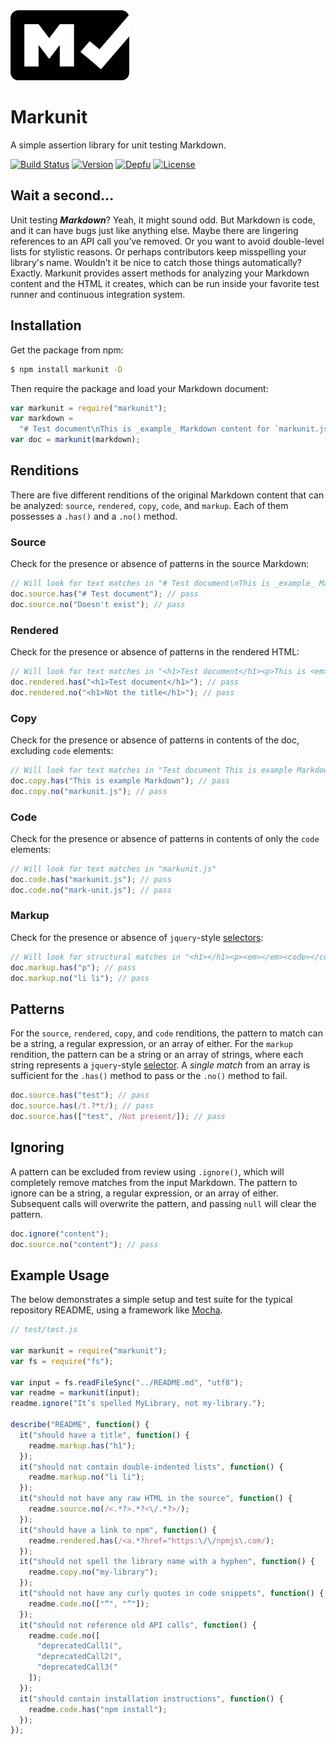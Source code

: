 <img width="190" src="img/icon.png" alt="Markunit icon" />

# Markunit

A simple assertion library for unit testing Markdown.

[![Build Status](https://dev.azure.com/agorischek/packages/_apis/build/status/Markunit/Markunit%20CI?branchName=master)](https://dev.azure.com/agorischek/packages/_build?definitionScope=%5CMarkunit)
[![Version](https://img.shields.io/npm/v/markunit.svg)](https://www.npmjs.com/package/markunit)
[![Depfu](https://badges.depfu.com/badges/16d70514d853e58d7d304619cf99c853/overview.svg)](https://depfu.com/github/agorischek/markunit?project_id=6874)
[![License](https://img.shields.io/github/license/agorischek/markunit.svg)](https://github.com/agorischek/markunit/blob/master/LICENSE)

## Wait a second...

Unit testing **_Markdown_**? Yeah, it might sound odd. But Markdown is code, and it can have bugs just like anything else. Maybe there are lingering references to an API call you’ve removed. Or you want to avoid double-level lists for stylistic reasons. Or perhaps contributors keep misspelling your library's name. Wouldn’t it be nice to catch those things automatically? Exactly. Markunit provides assert methods for analyzing your Markdown content and the HTML it creates, which can be run inside your favorite test runner and continuous integration system.

## Installation

Get the package from npm:

```bash
$ npm install markunit -D
```

Then require the package and load your Markdown document:

```js
var markunit = require("markunit");
var markdown =
  "# Test document\nThis is _example_ Markdown content for `markunit.js` documentation.";
var doc = markunit(markdown);
```

## Renditions

There are five different renditions of the original Markdown content that can be analyzed: `source`, `rendered`, `copy`, `code`, and `markup`. Each of them possesses a `.has()` and a `.no()` method.

### Source

Check for the presence or absence of patterns in the source Markdown:

```js
// Will look for text matches in "# Test document\nThis is _example_ Markdown content for `markunit.js` documentation."
doc.source.has("# Test document"); // pass
doc.source.no("Doesn't exist"); // pass
```

### Rendered

Check for the presence or absence of patterns in the rendered HTML:

```js
// Will look for text matches in "<h1>Test document</h1><p>This is <em>example</em> Markdown content for <code>markunit.js</code>" documentation.</p>
doc.rendered.has("<h1>Test document</h1>"); // pass
doc.rendered.no("<h1>Not the title</h1>"); // pass
```

### Copy

Check for the presence or absence of patterns in contents of the doc, excluding `code` elements:

```js
// Will look for text matches in "Test document This is example Markdown content for" and "documentation."
doc.copy.has("This is example Markdown"); // pass
doc.copy.no("markunit.js"); // pass
```

### Code

Check for the presence or absence of patterns in contents of only the `code` elements:

```js
// Will look for text matches in "markunit.js"
doc.code.has("markunit.js"); // pass
doc.code.no("mark-unit.js"); // pass
```

### Markup

Check for the presence or absence of `jquery`-style [selectors](https://cheerio.js.org):

```js
// Will look for structural matches in "<h1></h1><p><em></em><code></code></p>"
doc.markup.has("p"); // pass
doc.markup.no("li li"); // pass
```

## Patterns

For the `source`, `rendered`, `copy`, and `code` renditions, the pattern to match can be a string, a regular expression, or an array of either. For the `markup` rendition, the pattern can be a string or an array of strings, where each string represents a `jquery`-style [selector](https://cheerio.js.org). A _single match_ from an array is sufficient for the `.has()` method to pass or the `.no()` method to fail.

```js
doc.source.has("test"); // pass
doc.source.has(/t.?*t/); // pass
doc.source.has(["test", /Not present/]); // pass
```

## Ignoring

A pattern can be excluded from review using `.ignore()`, which will completely remove matches from the input Markdown. The pattern to ignore can be a string, a regular expression, or an array of either. Subsequent calls will overwrite the pattern, and passing `null` will clear the pattern.

```js
doc.ignore("content");
doc.source.no("content"); // pass
```

## Example Usage

The below demonstrates a simple setup and test suite for the typical repository README, using a framework like [Mocha](https://mochajs.org).

```js
// test/test.js

var markunit = require("markunit");
var fs = require("fs");

var input = fs.readFileSync("../README.md", "utf8");
var readme = markunit(input);
readme.ignore("It’s spelled MyLibrary, not my-library.");

describe("README", function() {
  it("should have a title", function() {
    readme.markup.has("h1");
  });
  it("should not contain double-indented lists", function() {
    readme.markup.no("li li");
  });
  it("should not have any raw HTML in the source", function() {
    readme.source.no(/<.*?>.*?<\/.*?>/);
  });
  it("should have a link to npm", function() {
    readme.rendered.has(/<a.*?href="https:\/\/npmjs\.com/);
  });
  it("should not spell the library name with a hyphen", function() {
    readme.copy.no("my-library");
  });
  it("should not have any curly quotes in code snippets", function() {
    readme.code.no(["“", "”"]);
  });
  it("should not reference old API calls", function() {
    readme.code.no([
      "deprecatedCall1(",
      "deprecatedCall2(",
      "deprecatedCall3("
    ]);
  });
  it("should contain installation instructions", function() {
    readme.code.has("npm install");
  });
});
```
